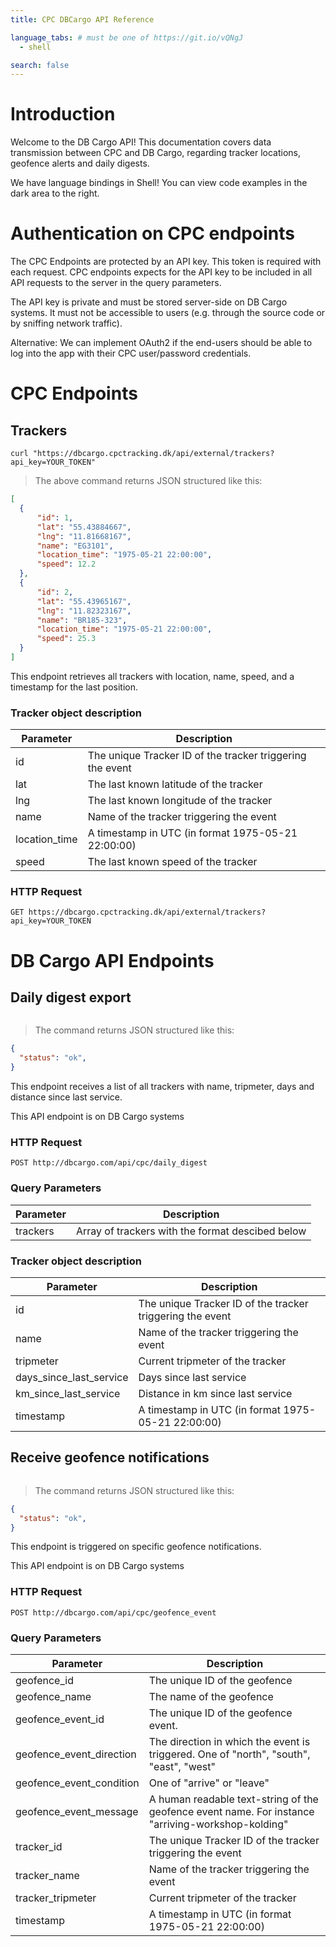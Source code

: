 ```yaml
---
title: CPC DBCargo API Reference

language_tabs: # must be one of https://git.io/vQNgJ
  - shell

search: false
---
```


# Introduction

Welcome to the DB Cargo API! This documentation covers data transmission between CPC and DB Cargo, regarding tracker locations, geofence alerts and daily digests.

We have language bindings in Shell! You can view code examples in the dark area to the right.

# Authentication on CPC endpoints

The CPC Endpoints are protected by an API key. This token is required with each request. CPC endpoints expects for the API key to be included in all API requests to the server in the query parameters.

The API key is private and must be stored server-side on DB Cargo systems. It must not be accessible to users (e.g. through the source code or by sniffing network traffic).

Alternative: We can implement OAuth2 if the end-users should be able to log into the app with their CPC user/password credentials.

# CPC Endpoints

## Trackers

```shell
curl "https://dbcargo.cpctracking.dk/api/external/trackers?api_key=YOUR_TOKEN"
```

> The above command returns JSON structured like this:

```json
[
  {
      "id": 1,
      "lat": "55.43884667",
      "lng": "11.81668167",
      "name": "EG3101",
      "location_time": "1975-05-21 22:00:00",
      "speed": 12.2
  },
  {
      "id": 2,
      "lat": "55.43965167",
      "lng": "11.82323167",
      "name": "BR185-323",
      "location_time": "1975-05-21 22:00:00",
      "speed": 25.3
  }
]
```

This endpoint retrieves all trackers with location, name, speed, and a timestamp for the last position.

### Tracker object description

Parameter | Description
--------- | -----------
id | The unique Tracker ID of the tracker triggering the event
lat | The last known latitude of the tracker
lng | The last known longitude of the tracker
name | Name of the tracker triggering the event
location_time | A timestamp in UTC (in format 1975-05-21 22:00:00)
speed | The last known speed of the tracker

### HTTP Request

`GET https://dbcargo.cpctracking.dk/api/external/trackers?api_key=YOUR_TOKEN`







# DB Cargo API Endpoints

## Daily digest export

```shell

```

> The command returns JSON structured like this:

```json
{
  "status": "ok",
}
```

This endpoint receives a list of all trackers with name, tripmeter, days and distance since last service.

<aside class="notice">This API endpoint is on DB Cargo systems</aside>

### HTTP Request

`POST http://dbcargo.com/api/cpc/daily_digest`

### Query Parameters

Parameter | Description
--------- | -----------
trackers | Array of trackers with the format descibed below

### Tracker object description

Parameter | Description
--------- | -----------
id | The unique Tracker ID of the tracker triggering the event
name | Name of the tracker triggering the event
tripmeter | Current tripmeter of the tracker
days_since_last_service | Days since last service
km_since_last_service | Distance in km since last service
timestamp | A timestamp in UTC (in format 1975-05-21 22:00:00)

## Receive geofence notifications

```shell

```

> The command returns JSON structured like this:

```json
{
  "status": "ok",
}
```

This endpoint is triggered on specific geofence notifications.

<aside class="notice">This API endpoint is on DB Cargo systems</aside>

### HTTP Request

`POST http://dbcargo.com/api/cpc/geofence_event`

### Query Parameters

Parameter | Description
--------- | -----------
geofence_id | The unique ID of the geofence
geofence_name | The name of the geofence
geofence_event_id | The unique ID of the geofence event.
geofence_event_direction | The direction in which the event is triggered. One of "north", "south", "east", "west"
geofence_event_condition | One of "arrive" or "leave"
geofence_event_message | A human readable text-string of the geofence event name. For instance "arriving-workshop-kolding"
tracker_id | The unique Tracker ID of the tracker triggering the event
tracker_name | Name of the tracker triggering the event
tracker_tripmeter | Current tripmeter of the tracker
timestamp | A timestamp in UTC (in format 1975-05-21 22:00:00)

